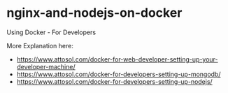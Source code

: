 # nginx-and-nodejs-on-docker
Using Docker - For Developers

More Explanation here:
- https://www.attosol.com/docker-for-web-developer-setting-up-your-developer-machine/
- https://www.attosol.com/docker-for-developers-setting-up-mongodb/
- https://www.attosol.com/docker-for-developers-setting-up-nodejs/
